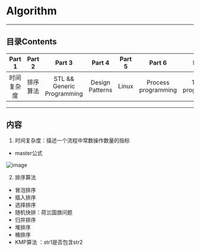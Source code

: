 # Algorithm

---

## 目录Contents

| Part 1 | Part 2 | Part 3 | Part 4 | Part 5  | Part 6 | Part 7 | Part 8 |
| :---------: | :---------: | :---------: | :---------: | :---------: |  :---------: |  :---------: |  :---------: |
| 时间复杂度 | 排序算法 | STL && Generic Programming | Design Patterns | Linux | Process programming | Thread programming | NetWord programming |

---
## 内容

1. 时间复杂度：描述一个流程中常数操作数量的指标
  - master公式

  ![image](https://user-images.githubusercontent.com/10656412/35400774-a706c00a-0232-11e8-8497-22675318517f.png)

2. 排序算法
  - 冒泡排序
  - 插入排序
  - 选择排序
  - 随机快排：荷兰国旗问题
  - 归并排序
  - 堆排序
  - 桶排序
- KMP算法 ：str1是否包含str2
